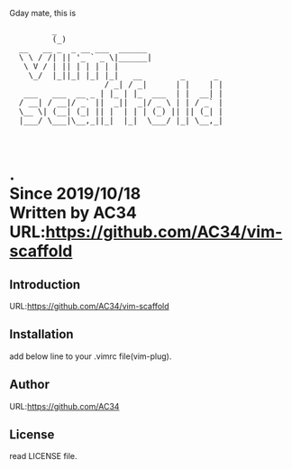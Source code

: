  Gday mate, this is 
 <pre>         _                                  
         (_)                                 
  __   __ _  _ __ ___  ______                
  \ \ / /| || '_ ` _ \|______|               
   \ V / | || | | | | |                      
    \_/  |_||_| |_| |_|   __        _      _ 
                    / _| / _|      | |    | |
   ___   ___  __ _ | |_ | |_  ___  | |  __| |
  / __| / __|/ _` ||  _||  _|/ _ \ | | / _` |
  \__ \| (__| (_| || |  | | | (_) || || (_| |
  |___/ \___|\__,_||_|  |_|  \___/ |_| \__,_|
                                             
                                             
</pre>
 .  
 Since 2019/10/18  
 Written by AC34
 URL:https://github.com/AC34/vim-scaffold
=============================================

Introduction
---------------------------------------------
URL:https://github.com/AC34/vim-scaffold


Installation
---------------------------------------------
add below line to your .vimrc file(vim-plug).


Author
---------------------------------------------
URL:https://github.com/AC34

License
---------------------------------------------
read LICENSE file.

